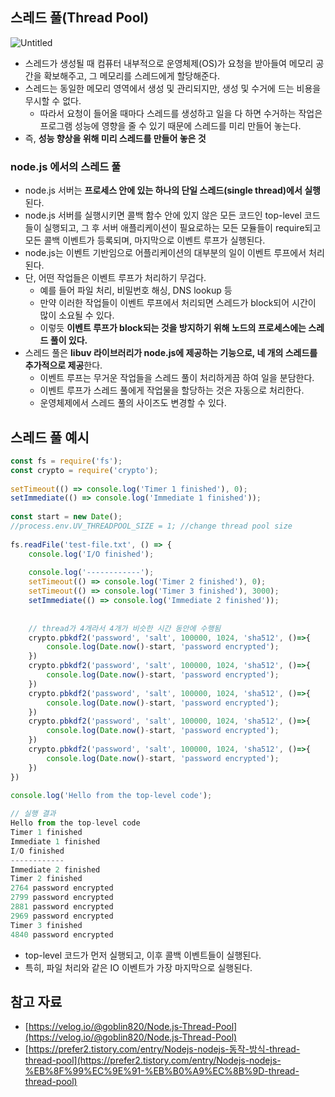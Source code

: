 ## 스레드 풀(Thread Pool)

![Untitled](https://s3-us-west-2.amazonaws.com/secure.notion-static.com/bb12ecf9-3506-4bf4-916e-dc065cd72c96/Untitled.png)

- 스레드가 생성될 때 컴퓨터 내부적으로 운영체제(OS)가 요청을 받아들여 메모리 공간을 확보해주고, 그 메모리를 스레드에게 할당해준다.
- 스레드는 동일한 메모리 영역에서 생성 및 관리되지만, 생성 및 수거에 드는 비용을 무시할 수 없다.
    - 따라서 요청이 들어올 때마다 스레드를 생성하고 일을 다 하면 수거하는 작업은 프로그램 성능에 영향을 줄 수 있기 때문에 스레드를 미리 만들어 놓는다.
- 즉, **성능 향상을 위해 미리 스레드를 만들어 놓은 것**

### node.js 에서의 스레드 풀

- node.js 서버는 **프로세스 안에 있는 하나의 단일 스레드(single thread)에서 실행**된다.
- node.js 서버를 실행시키면 콜백 함수 안에 있지 않은 모든 코드인 top-level 코드들이 실행되고, 그 후 서버 애플리케이션이 필요로하는 모든 모듈들이 require되고 모든 콜백 이벤트가 등록되며, 마지막으로 이벤트 루프가 실행된다.
- node.js는 이벤트 기반임으로 어플리케이션의 대부분의 일이 이벤트 루프에서 처리된다.
- 단, 어떤 작업들은 이벤트 루프가 처리하기 무겁다.
    - 예를 들어 파일 처리, 비밀번호 해싱, DNS lookup 등
    - 만약 이러한 작업들이 이벤트 루프에서 처리되면 스레드가 block되어 시간이 많이 소요될 수 있다.
    - 이렇듯 **이벤트 루프가 block되는 것을 방지하기 위해 노드의 프로세스에는 스레드 풀이 있다.**
- 스레드 풀은 **libuv 라이브러리가 node.js에 제공하는 기능으로, 네 개의 스레드를 추가적으로 제공**한다.
    - 이벤트 루프는 무거운 작업들을 스레드 풀이 처리하게끔 하여 일을 분담한다.
    - 이벤트 루프가 스레드 풀에게 작업물을 할당하는 것은 자동으로 처리한다.
    - 운영체제에서 스레드 풀의 사이즈도 변경할 수 있다.

## 스레드 풀 예시

```jsx
const fs = require('fs');
const crypto = require('crypto');
 
setTimeout(() => console.log('Timer 1 finished'), 0);
setImmediate(() => console.log('Immediate 1 finished'));
 
const start = new Date();
//process.env.UV_THREADPOOL_SIZE = 1; //change thread pool size
 
fs.readFile('test-file.txt', () => {
    console.log('I/O finished');
 
    console.log('------------');
    setTimeout(() => console.log('Timer 2 finished'), 0);
    setTimeout(() => console.log('Timer 3 finished'), 3000);
    setImmediate(() => console.log('Immediate 2 finished'));
 
 
    // thread가 4개라서 4개가 비슷한 시간 동안에 수행됨
    crypto.pbkdf2('password', 'salt', 100000, 1024, 'sha512', ()=>{
        console.log(Date.now()-start, 'password encrypted');
    })
    crypto.pbkdf2('password', 'salt', 100000, 1024, 'sha512', ()=>{
        console.log(Date.now()-start, 'password encrypted');
    })
    crypto.pbkdf2('password', 'salt', 100000, 1024, 'sha512', ()=>{
        console.log(Date.now()-start, 'password encrypted');
    })
    crypto.pbkdf2('password', 'salt', 100000, 1024, 'sha512', ()=>{
        console.log(Date.now()-start, 'password encrypted');
    })
    crypto.pbkdf2('password', 'salt', 100000, 1024, 'sha512', ()=>{
        console.log(Date.now()-start, 'password encrypted');
    })
})
 
console.log('Hello from the top-level code');

// 실행 결과
Hello from the top-level code
Timer 1 finished    
Immediate 1 finished
I/O finished
------------        
Immediate 2 finished
Timer 2 finished    
2764 password encrypted
2799 password encrypted
2881 password encrypted
2969 password encrypted
Timer 3 finished
4840 password encrypted
```

- top-level 코드가 먼저 실행되고, 이후 콜백 이벤트들이 실행된다.
- 특히, 파일 처리와 같은 IO 이벤트가 가장 마지막으로 실행된다.

## 참고 자료

- [https://velog.io/@goblin820/Node.js-Thread-Pool](https://velog.io/@goblin820/Node.js-Thread-Pool)
- [https://prefer2.tistory.com/entry/Nodejs-nodejs-동작-방식-thread-thread-pool](https://prefer2.tistory.com/entry/Nodejs-nodejs-%EB%8F%99%EC%9E%91-%EB%B0%A9%EC%8B%9D-thread-thread-pool)